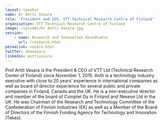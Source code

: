 ```yaml
---
layout: speaker
name: Dr Antti Vasara
role: 'President and CEO, VTT Technical Research Centre of Finland'
organisation: VTT Technical Research Centre of Finland
image: /uploads/Dr Antti Vasara.jpg
session:
    - name: Research and Innovation Roundtable
      url: /research.html
permalink: vasara.html
twitter: ahavasara
linkedin: anttivasara
---
```

Prof Antti Vasara is the President & CEO of VTT Ltd (Technical Research Center of Finland) since November 1, 2015. Antti is a technology industry executive with close to 20 years’ experience in international companies as well as board of director experience for several public and private companies in Finland, Canada and the UK.
He is a non-executive director and member of the board of Comptel Oy in Finland and Nexeon Ltd in the UK. He was Chairman of the Research and Technology Committee of the Confederation of Finnish Industries (EK) as well as a Member of the Board of Directors of the Finnish Funding Agency for Technology and Innovation (Tekes).
